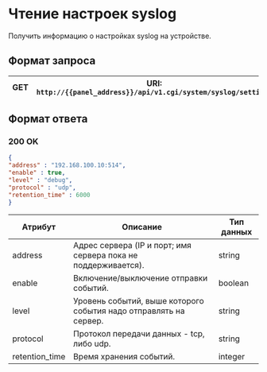 # Чтение настроек syslog

Получить информацию о настройках syslog на устройстве.

## Формат запроса

| <format style="" color="Blue"> GET </format> | URI: `http://{{panel_address}}/api/v1.cgi/system/syslog/settings` |
|----------------------------------------------|-------------------------------------------------------------------|

## Формат ответа

### <format style="" color="LawnGreen">200 OK</format>

<tabs>
<tab title="JSON">

```JSON
{
"address" : "192.168.100.10:514",
"enable" : true,
"level" : "debug",
"protocol" : "udp",
"retention_time" : 6000
}
```
</tab>
</tabs>

| Атрибут        | Описание                                                          | Тип данных |
|----------------|-------------------------------------------------------------------|------------|
| address        | Адрес сервера (IP и порт; имя сервера пока не поддерживается).    | string     |
| enable         | Включение/выключение отправки событий.                            | boolean    |
| level          | Уровень событий, выше которого события надо отправлять на сервер. | string     |
| protocol       | Протокол передачи данных - tcp, либо udp.                         | string     |
| retention_time | Время хранения событий.                                           | integer    |

